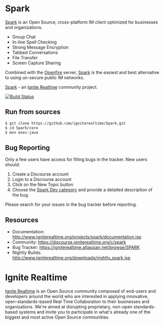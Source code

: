 Spark
=====

[Spark] is an Open Source, cross-platform IM client optimized for businesses and organizations. 

  - Group Chat
  - In-line Spell Checking
  - Strong Message Encryption
  - Tabbed Conversations
  - File Transfer
  - Screen Capture Sharing

Combined with the [Openfire] server, [Spark] is the easiest and best alternative to using un-secure public IM networks.

[Spark] - an [Ignite Realtime] community project.

[![Build Status](https://travis-ci.org/igniterealtime/Spark.svg?branch=master)](https://travis-ci.org/igniterealtime/Spark)

Run from sources
----------------

```bash
$ git clone https://github.com/igniterealtime/Spark.git
$ cd Spark/core
$ mvn exec:java
```

Bug Reporting
-------------

Only a few users have access for filling bugs in the tracker. New
users should:

1. Create a Discourse account
2. Login to a Discourse account
3. Click on the New Topic button
4. Choose the [Spark Dev category](https://discourse.igniterealtime.org/c/spark/spark-dev) and provide a detailed description of the bug.

Please search for your issues in the bug tracker before reporting.

Resources
---------

- Documentation: http://www.igniterealtime.org/projects/spark/documentation.jsp
- Community: https://discourse.igniterealtime.org/c/spark
- Bug Tracker: https://igniterealtime.atlassian.net/browse/SPARK
- Nightly Builds: http://www.igniterealtime.org/downloads/nightly_spark.jsp

Ignite Realtime
===============

[Ignite Realtime] is an Open Source community composed of end-users and developers around the world who 
are interested in applying innovative, open-standards-based Real Time Collaboration to their businesses and organizations. 
We're aimed at disrupting proprietary, non-open standards-based systems and invite you to participate in what's already one 
of the biggest and most active Open Source communities.

[Spark]:http://www.igniterealtime.org/projects/spark/index.jsp
[Openfire]:http://www.igniterealtime.org/projects/openfire/index.jsp
[Ignite Realtime]:http://www.igniterealtime.org
